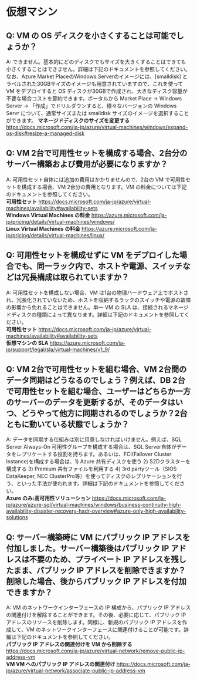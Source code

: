 # 仮想マシン

## Q: VM の OS ディスクを小さくすることは可能でしょうか？　　
A: できません。基本的にどのディスクでもサイズを大きくすることはできても小さくすることはできません。詳細は下記のドキュメントを参照してください。なお、Azure Market PlaceのWindows Serverのイメージには、[smalldisk] とラベルされた30GBサイズのイメージも用意されていますので、これを使って VM をデプロイすると OS ディスクが30GBで作成され、大きなディスク容量が不要な場合コストを節約できます。ポータルから Market Place -> Windows Server -> 「作成」でドリルダウンすると、様々なバージョンの Windows Servr について、通常サイズまたは smalldisk サイズのイメージを選択することができます。
**マネージドディスクのサイズを変更する** https://docs.microsoft.com/ja-jp/azure/virtual-machines/windows/expand-os-disk#resize-a-managed-disk  

## Q: VM 2台で可用性セットを構成する場合、2台分のサーバー構築および費用が必要になりますか？　　
A: 可用性セット自体には追加の費用はかかりませんので、2台の VM で可用性セットを構成する場合、VM 2台分の費用となります。VM の料金については下記のドキュメントを参照してください。  
**可用性セット** https://docs.microsoft.com/ja-jp/azure/virtual-machines/availability#availability-sets  
**Windows Virtual Machines の料金** https://azure.microsoft.com/ja-jp/pricing/details/virtual-machines/windows/  
**Linux Virtual Machines の料金** https://azure.microsoft.com/ja-jp/pricing/details/virtual-machines/linux/  

## Q: 可用性セットを構成せずに VM をデプロイした場合でも、同一ラック内で、ホストや電源、スイッチなどは冗長構成は取られていますか？  
A: 可用性セットを構成しない場合、VM は1台の物理ハードウェア上でホストされ、冗長化されていないため、ホストを収納するラックのスイッチや電源の故障の影響から免れることはできません。単一 VM の SLA は、接続されるマネージドディスクの種類によって異なります。詳細は下記のドキュメントを参照してください。  
**可用性セット** https://docs.microsoft.com/ja-jp/azure/virtual-machines/availability#availability-sets  
**仮想マシンの SLA** https://azure.microsoft.com/ja-jp/support/legal/sla/virtual-machines/v1_9/  

## Q: VM 2台で可用性セットを組む場合、VM 2台間のデータ同期はどうなるのでしょう？例えば、DB 2台で可用性セットを組む場合、ユーザーはどちらか一方のサーバーのデータを更新するが、そのデータはいつ、どうやって他方に同期されるのでしょうか？2台ともに動いている状態でしょうか？  
A: データを同期する仕組みは別に用意しなければいけません。例えば、SQL Server Always-On 可用性グループを構成する場合は、SQL Server自体がデータをレプリケートする役割を持ちます。あるいは、FCI(Failover Cluster Instance)を構成する場合は、1) Azure 共有ディスクを使う 2) S2Dクラスターを構成する 3) Premium 共有ファイルを利用する 4) 3rd partyツール（SIOS DataKeeper, NEC ClusterPro等）を使ってディスクのレプリケーションを行う、といった手法が使われます。詳細は下記のドキュメントを参照してください。  
**Azure のみ:高可用性ソリューション** https://docs.microsoft.com/ja-jp/azure/azure-sql/virtual-machines/windows/business-continuity-high-availability-disaster-recovery-hadr-overview#azure-only-high-availability-solutions    

## Q: サーバー構築時に VM にパブリック IP アドレスを付加しました。サーバー構築後はパブリック IP アドレスは不要のため、プライベート IP アドレスを残したまま、パブリック IP アドレスを削除できますか？削除した場合、後からパブリック IP アドレスを付加できますか？  
A: VM のネットワークインターフェースの IP 構成から、パブリック IP アドレスの関連付けを解除することができます。その後、必要に応じて、パブリック IP アドレスのリソースを削除します。同様に、新規のパブリック IP アドレスを作成して、VM のネットワークインターフェースに関連付けることが可能です。詳細は下記のドキュメントを参照してください。  
**パブリック IP アドレスの関連付けを VM から削除する** https://docs.microsoft.com/ja-jp/azure/virtual-network/remove-public-ip-address-vm  
**VM VM へのパブリック IP アドレスの関連付け**   https://docs.microsoft.com/ja-jp/azure/virtual-network/associate-public-ip-address-vm  
